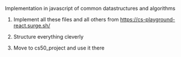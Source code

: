 Implementation in javascript of common datastructures and algorithms



1. Implement all these files and all others from https://cs-playground-react.surge.sh/

2. Structure everything cleverly

3. Move to cs50_project and use it there
